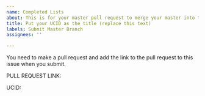 ```yaml
---
name: Completed Lists
about: This is for your master pull request to merge your master into this repo.
title: Put your UCID as the title (replace this text)
labels: Submit Master Branch
assignees: ''

---
```


You need to make a pull request and add the link to the pull request to this issue when you submit.  

PULL REQUEST LINK:

UCID:
